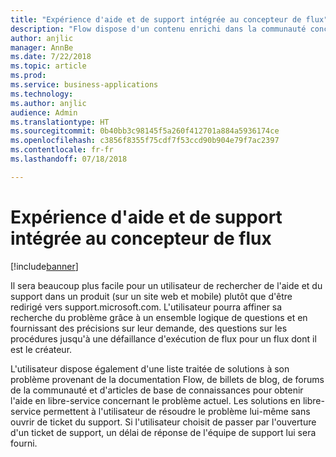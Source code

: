 ```yaml
---
title: "Expérience d'aide et de support intégrée au concepteur de flux"
description: "Flow dispose d'un contenu enrichi dans la communauté concernant la résolution des problèmes de flux. Une nouvelle expérience de support facilitera la recherche de solutions en ligne, sans devoir ouvrir un ticket de support."
author: anjlic
manager: AnnBe
ms.date: 7/22/2018
ms.topic: article
ms.prod: 
ms.service: business-applications
ms.technology: 
ms.author: anjlic
audience: Admin
ms.translationtype: HT
ms.sourcegitcommit: 0b40bb3c98145f5a260f412701a884a5936174ce
ms.openlocfilehash: c3856f8355f75cdf7f53ccd90b904e79f7ac2397
ms.contentlocale: fr-fr
ms.lasthandoff: 07/18/2018

---
```

# <a name="integrated-help-and-support-experience-in-flow-designer"></a>Expérience d'aide et de support intégrée au concepteur de flux


[!include[banner](../../includes/banner.md)]

Il sera beaucoup plus facile pour un utilisateur de rechercher de l'aide et du support dans un produit (sur un site web et mobile) plutôt que d'être redirigé vers support.microsoft.com. L'utilisateur pourra affiner sa recherche du problème grâce à un ensemble logique de questions et en fournissant des précisions sur leur demande, des questions sur les procédures jusqu'à une défaillance d'exécution de flux pour un flux dont il est le créateur. 

L'utilisateur dispose également d'une liste traitée de solutions à son problème provenant de la documentation Flow, de billets de blog, de forums de la communauté et d'articles de base de connaissances pour obtenir l'aide en libre-service concernant le problème actuel. Les solutions en libre-service permettent à l'utilisateur de résoudre le problème lui-même sans ouvrir de ticket du support. Si l'utilisateur choisit de passer par l'ouverture d'un ticket de support, un délai de réponse de l'équipe de support lui sera fourni. 

